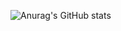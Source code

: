 ![Anurag's GitHub stats](https://github-readme-stats.vercel.app/api?username=asta7z&theme=shadow_red&show_icons=true)
